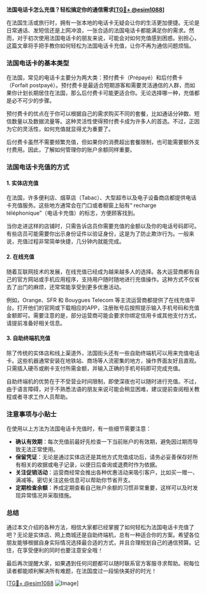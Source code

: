 **法国电话卡怎么充值？轻松搞定你的通信需求[[TG💪+ @esim1088](https://t.me/s/esim1088)]**

在法国生活或旅行时，拥有一张本地的电话卡无疑会让你的生活更加便捷。无论是日常通话、发短信还是上网冲浪，一张合适的法国电话卡都能满足你的需求。然而，对于初次使用法国电话卡的朋友来说，可能会对如何充值感到困惑。别担心，这篇文章将手把手教你如何轻松为法国电话卡充值，让你不再为通信问题烦恼。

### 法国电话卡的基本类型

在法国，常见的电话卡主要分为两大类：预付费卡（Prépayé）和后付费卡（Forfait postpayé）。预付费卡是最适合短期游客和需要灵活通信的人群，而如果你计划长期居住在法国，那么后付费卡可能更适合你。无论选择哪一种，充值都是必不可少的步骤。

预付费卡的优点在于你可以根据自己的需求购买不同的套餐，比如通话分钟数、短信数量以及数据流量等。这种灵活性使得预付费卡成为许多人的首选。不过，正因为它的灵活性，如何充值就显得尤为重要了。

后付费卡虽然不需要频繁充值，但如果你的消费超出套餐限制，也可能需要额外支付费用。因此，了解如何管理你的账户余额同样重要。

### 法国电话卡充值的方式

#### 1. 实体店充值

在法国，许多便利店、烟草店（Tabac）、大型超市以及电子设备商店都提供电话卡充值服务。这些地方通常会在门口或者橱窗上贴有“ recharge téléphonique”（电话卡充值）的标志，方便顾客找到。

当你走进这样的店铺时，只需告诉店员你需要充值的金额以及你的电话号码即可。有些店员可能需要你出示身份证件以验证身份，这是为了防止欺诈行为。一般来说，充值过程非常简单快捷，几分钟内就能完成。

#### 2. 在线充值

随着互联网技术的发展，在线充值已经成为越来越多人的选择。各大运营商都有自己的官方网站或手机应用程序，支持用户随时随地进行充值操作。这种方式不仅省去了出门的麻烦，还常常能享受到更多优惠活动。

例如，Orange、SFR 和 Bouygues Telecom 等主流运营商都提供了在线充值平台。打开他们的官网或下载相应的APP，注册账号后按照提示输入手机号码和充值金额即可。需要注意的是，部分运营商可能会要求你绑定信用卡或其他支付方式，请提前准备好相关信息。

#### 3. 自助终端机充值

除了传统的实体店和线上渠道外，法国街头还有一些自助终端机可以用来充值电话卡。这些机器通常安装在地铁站、商场等人流密集的地方，操作界面友好且直观。只需插入硬币或刷卡支付所需金额，并输入正确的手机号码即可完成充值。

自助终端机的优势在于不受营业时间限制，即使深夜也可以随时进行充值。不过，由于语言障碍，对于不熟悉法语的朋友来说可能会稍显困难，建议提前查阅相关教程或者寻求工作人员帮助。

### 注意事项与小贴士

在使用以上方法为法国电话卡充值时，有一些细节需要注意：

- **确认有效期**：每次充值前最好先检查一下当前账户的有效期，避免因过期而导致无法正常使用。
- **保留凭证**：无论是通过实体店还是其他方式充值成功后，请务必妥善保存好所有相关的收据或电子记录，以便日后查询或退费时作为依据。
- **关注促销活动**：运营商经常会推出各种优惠活动来吸引客户，比如买一赠一、满减等。密切关注这些信息可以帮助你节省开支。
- **定期检查余额**：养成定期查看自己账户余额的习惯非常重要，这样可以及时发现异常情况并采取措施。

### 总结

通过本文介绍的各种方法，相信大家都已经掌握了如何轻松为法国电话卡充值了吧？无论是实体店、网上商城还是自助终端机，总有一种适合你的方案。希望各位朋友能够根据自身实际情况选择最合适的方式，并且合理规划自己的通信预算。记住，在享受便利的同时也要注意安全哦！

最后再次提醒大家，如果遇到任何问题都可以随时联系官方客服寻求帮助。祝每位读者都能顺利解决所有难题，在法国度过一段愉快美好的时光！

[[TG💪+ @esim1088](https://t.me/s/esim1088) ![Image](https://i.postimg.cc/4NQfJmqS/Snipaste-2025-05-13-00-14-12.png)]